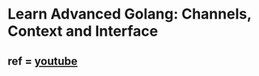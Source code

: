 # Learn Advanced Golang: Channels, Context and Interface

## ref = [youtube](https://www.youtube.com/watch?v=VkGQFFl66X4)
